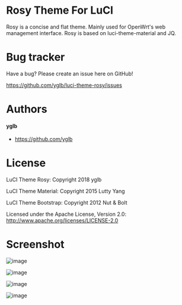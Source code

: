 # Rosy Theme For LuCI
Rosy is a concise and flat theme. Mainly used for OpenWrt's web management interface. Rosy is based on luci-theme-material and JQ.

# Bug tracker
Have a bug? Please create an issue here on GitHub!

https://github.com/yglb/luci-theme-rosy/issues

# Authors   
#### yglb
* https://github.com/yglb

# License
LuCI Theme Rosy: Copyright 2018 yglb

LuCI Theme Material: Copyright 2015 Lutty Yang

LuCI Theme Bootstrap: Copyright 2012 Nut & Bolt

Licensed under the Apache License, Version 2.0: http://www.apache.org/licenses/LICENSE-2.0

# Screenshot
![image](https://raw.githubusercontent.com/yglb/PictureStorageArea/master/login.png) 

![image](https://raw.githubusercontent.com/yglb/PictureStorageArea/master/logged.png) 

![image](https://raw.githubusercontent.com/yglb/PictureStorageArea/master/iphone-login.png) 

![image](https://raw.githubusercontent.com/yglb/PictureStorageArea/master/iphone-logged.png) 

